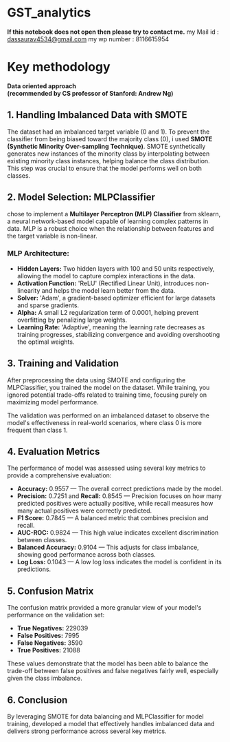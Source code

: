 # GST_analytics

**If this notebook does not open then please try to contact me.**
my Mail id : dassaurav4534@gmail.com
my wp number : 8116615954


# Key methodology
**Data oriented approach <br>(recommended by CS professor of Stanford: Andrew Ng)**


<h2>1. Handling Imbalanced Data with SMOTE</h2>
<p>
   The dataset  had an imbalanced target variable (0 and 1). To prevent the classifier from being biased toward the majority class (0), 
   i used <strong>SMOTE (Synthetic Minority Over-sampling Technique)</strong>. SMOTE synthetically generates new instances of the minority class by 
   interpolating between existing minority class instances, helping balance the class distribution. This step was crucial to ensure that the model performs well on both classes.
</p>

<h2>2. Model Selection: MLPClassifier</h2>
<p>
   chose to implement a <strong>Multilayer Perceptron (MLP) Classifier</strong> from sklearn, a neural network-based model capable of learning complex patterns in data. MLP is a robust choice when the relationship between features and the target variable is non-linear.
</p>

<h3>MLP Architecture:</h3>
<ul>
   <li><strong>Hidden Layers:</strong> Two hidden layers with 100 and 50 units respectively, allowing the model to capture complex interactions in the data.</li>
   <li><strong>Activation Function:</strong> 'ReLU' (Rectified Linear Unit), introduces non-linearity and helps the model learn better from the data.</li>
   <li><strong>Solver:</strong> 'Adam', a gradient-based optimizer efficient for large datasets and sparse gradients.</li>
   <li><strong>Alpha:</strong> A small L2 regularization term of 0.0001, helping prevent overfitting by penalizing large weights.</li>
   <li><strong>Learning Rate:</strong> 'Adaptive', meaning the learning rate decreases as training progresses, stabilizing convergence and avoiding overshooting the optimal weights.</li>
</ul>

<h2>3. Training and Validation</h2>
<p>
   After preprocessing the data using SMOTE and configuring the MLPClassifier, you trained the model on the dataset. While training, you ignored potential 
   trade-offs related to training time, focusing purely on maximizing model performance.
</p>
<p>
   The validation was performed on an imbalanced dataset to observe the model's effectiveness in real-world scenarios, where class 0 is more frequent than class 1.
</p>

<h2>4. Evaluation Metrics</h2>
<p>The performance of model was assessed using several key metrics to provide a comprehensive evaluation:</p>
<ul>
   <li><strong>Accuracy:</strong> 0.9557 — The overall correct predictions made by the model.</li>
   <li><strong>Precision:</strong> 0.7251 and <strong>Recall:</strong> 0.8545 — Precision focuses on how many predicted positives were actually positive, while recall measures how many actual positives were correctly predicted.</li>
   <li><strong>F1 Score:</strong> 0.7845 — A balanced metric that combines precision and recall.</li>
   <li><strong>AUC-ROC:</strong> 0.9824 — This high value indicates excellent discrimination between classes.</li>
   <li><strong>Balanced Accuracy:</strong> 0.9104 — This adjusts for class imbalance, showing good performance across both classes.</li>
   <li><strong>Log Loss:</strong> 0.1043 — A low log loss indicates the model is confident in its predictions.</li>
</ul>

<h2>5. Confusion Matrix</h2>
<p>
   The confusion matrix provided a more granular view of your model's performance on the validation set:
</p>
<ul>
   <li><strong>True Negatives:</strong> 229039</li>
   <li><strong>False Positives:</strong> 7995</li>
   <li><strong>False Negatives:</strong> 3590</li>
   <li><strong>True Positives:</strong> 21088</li>
</ul>
<p>
   These values demonstrate that the model has been able to balance the trade-off between false positives and false negatives fairly well, especially given the class imbalance.
</p>

<h2>6. Conclusion</h2>
<p>
   By leveraging SMOTE for data balancing and MLPClassifier for model training, developed a model that effectively handles imbalanced data and delivers strong performance across several key metrics.
</p>
